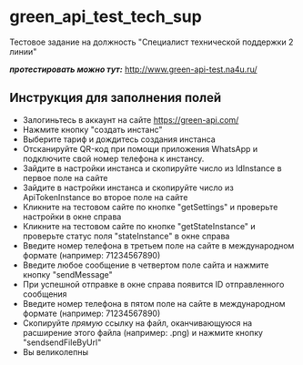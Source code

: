 # green_api_test_tech_sup
Тестовое задание на должность "Специалист технической поддержки 2 линии"

***протестировать можно тут:***
http://www.green-api-test.na4u.ru/

## Инструкция для заполнения полей

- Залогиньтесь в аккаунт на сайте https://green-api.com/
- Нажмите кнопку "создать инстанс"
- Выберите тариф и дождитесь создания инстанса
- Отсканируйте QR-код при помощи приложения WhatsApp и подключите свой номер телефона к инстансу.
- Зайдите в настройки инстанса и скопируйте число из IdInstance в первое поле на сайте
- Зайдите в настройки инстанса и скопируйте число из ApiTokenInstance во второе поле на сайте
- Кликните на тестовом сайте по кнопке "getSettings" и проверьте настройки в окне справа
- Кликните на тестовом сайте по кнопке "getStateInstance" и проверьте статус поля "stateInstance" в окне справа
- Введите номер телефона в третьем поле на сайте в международном формате (например: 71234567890)
- Введите любое сообщение в четвертом поле сайта и нажмите кнопку "sendMessage"
- При успешной отправке в окне справа появится ID отправленного сообщения
- Введите номер телефона в пятом поле на сайте в международном формате (например: 71234567890)
- Скопируйте *прямую* ссылку на файл, оканчивающуюся на расширение этого файла (например: .png) и нажмите кнопку "sendsendFileByUrl"
- Вы великолепны